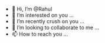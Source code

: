 - 👋 Hi, I’m @Rahul
- 👀 I’m interested on you  ...
- 🌱 I’m recently crush on you ...
- 💞️ I’m looking to collaborate to me ...
- 📫 How to reach you  ...

<!---
phphhphp/phphhphp is a ✨ special ✨ repository because its `README.md` (this file) appears on your GitHub profile.
You can click the Preview link to take a look at your changes.
--->
